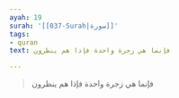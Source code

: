 ```yaml
---
ayah: 19
surah: '[[037-Surah|سورة]]'
tags:
- quran
text: فإنما هي زجرة واحدة فإذا هم ينظرون

---
```

> فإنما هي زجرة واحدة فإذا هم ينظرون
